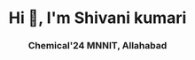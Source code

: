 <h1 align="center">Hi 👋, I'm Shivani kumari</h1>
<h3 align="center">Chemical'24 MNNIT, Allahabad</h3>
<p><img align="center" src="https://github-readme-streak-stats.herokuapp.com/?user=Shivani0212&" alt="" /></p>

<!--
**Shivani0212/Shivani0212** is a ✨ _special_ ✨ repository because its `README.md` (this file) appears on your GitHub profile.

Here are some ideas to get you started:

- 🔭 I’m currently working on ...
- 🌱 I’m currently learning ...
- 👯 I’m looking to collaborate on ...
- 🤔 I’m looking for help with ...
- 💬 Ask me about ...
- 📫 How to reach me: ...
- 😄 Pronouns: ...
- ⚡ Fun fact: ...
-->
